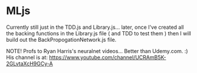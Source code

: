 # MLjs

Currently still just in the TDD.js and Library.js...  later, once I've created all the backing functions in the Library.js file ( and TDD to test them ) then I will build out the BackPropogationNetwork.js file.

NOTE! Profs to Ryan Harris's neuralnet videos...  Better than Udemy.com. :) 
His channel is at: https://www.youtube.com/channel/UCRAmB5K-2GLvtaXcH9GCy-A
